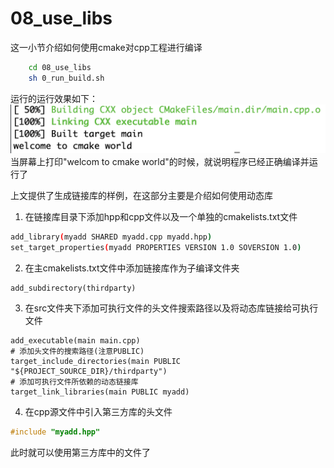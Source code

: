 # 08_use_libs
这一小节介绍如何使用cmake对cpp工程进行编译
```bash
    cd 08_use_libs
    sh 0_run_build.sh
```
运行的运行效果如下：
![](images/01_build_result.png)
当屏幕上打印"welcom to cmake world"的时候，就说明程序已经正确编译并运行了

上文提供了生成链接库的样例，在这部分主要是介绍如何使用动态库
1. 在链接库目录下添加hpp和cpp文件以及一个单独的cmakelists.txt文件
```bash
add_library(myadd SHARED myadd.cpp myadd.hpp)
set_target_properties(myadd PROPERTIES VERSION 1.0 SOVERSION 1.0)
```
2. 在主cmakelists.txt文件中添加链接库作为子编译文件夹
```
add_subdirectory(thirdparty)
```
3. 在src文件夹下添加可执行文件的头文件搜索路径以及将动态库链接给可执行文件
```
add_executable(main main.cpp)
# 添加头文件的搜索路径(注意PUBLIC)
target_include_directories(main PUBLIC "${PROJECT_SOURCE_DIR}/thirdparty")
# 添加可执行文件所依赖的动态链接库
target_link_libraries(main PUBLIC myadd)
```
4. 在cpp源文件中引入第三方库的头文件
```c++
#include "myadd.hpp"
```
此时就可以使用第三方库中的文件了

